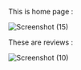This is home page :

![Screenshot (15)](https://user-images.githubusercontent.com/59679498/187234041-02b83fb1-f270-4c37-8abd-b488c7d2085c.png)

These are reviews :

![Screenshot (10)](https://user-images.githubusercontent.com/59679498/185732553-e8374232-b328-4a16-94e4-c52e9a82b327.png)
